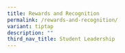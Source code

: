 ```yaml
---
title: Rewards and Recognition
permalink: /rewards-and-recognition/
variant: tiptap
description: ""
third_nav_title: Student Leadership
---
```

